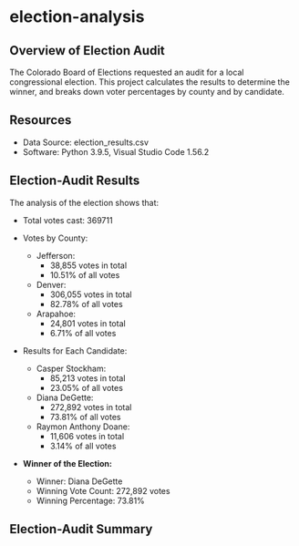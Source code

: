 # election-analysis

## Overview of Election Audit
The Colorado Board of Elections requested an audit for a local congressional election. This project calculates the results to determine the winner, and breaks down voter percentages by county and by candidate.

## Resources
- Data Source: election_results.csv
- Software: Python 3.9.5, Visual Studio Code 1.56.2

## Election-Audit Results
The analysis of the election shows that:

- Total votes cast: 369711

- Votes by County:
  - Jefferson:
    - 38,855 votes in total
    - 10.51% of all votes
  - Denver:
    - 306,055 votes in total
    - 82.78% of all votes
  - Arapahoe:
    - 24,801 votes in total
    - 6.71% of all votes

- Results for Each Candidate:
  - Casper Stockham:
    - 85,213 votes in total
    - 23.05% of all votes
  - Diana DeGette:
    - 272,892 votes in total
    - 73.81% of all votes
  - Raymon Anthony Doane:
    - 11,606 votes in total
    - 3.14% of all votes

- **Winner of the Election:**
  - Winner: Diana DeGette
  - Winning Vote Count: 272,892 votes
  - Winning Percentage: 73.81%


## Election-Audit Summary


